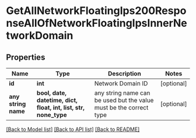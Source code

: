 # GetAllNetworkFloatingIps200ResponseAllOfNetworkFloatingIpsInnerNetworkDomain


## Properties
Name | Type | Description | Notes
------------ | ------------- | ------------- | -------------
**id** | **int** | Network Domain ID | [optional] 
**any string name** | **bool, date, datetime, dict, float, int, list, str, none_type** | any string name can be used but the value must be the correct type | [optional]

[[Back to Model list]](../README.md#documentation-for-models) [[Back to API list]](../README.md#documentation-for-api-endpoints) [[Back to README]](../README.md)


